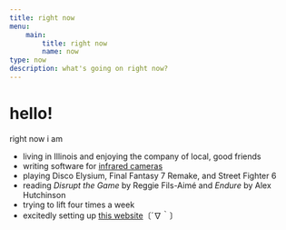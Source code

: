 ```yaml
---
title: right now
menu:
    main:
        title: right now
        name: now
type: now
description: what's going on right now?
---
```


# hello!

right now i am
* living in Illinois and enjoying the company of local, good friends
* writing software for [infrared cameras](https://www.episensors.us/)
* playing Disco Elysium, Final Fantasy 7 Remake, and Street Fighter 6
* reading *Disrupt the Game* by Reggie Fils-Aimé and *Endure* by Alex Hutchinson
* trying to lift four times a week
* excitedly setting up [this website](https://gabechutuape.github.io/gooberverse)〔´∇｀〕

 